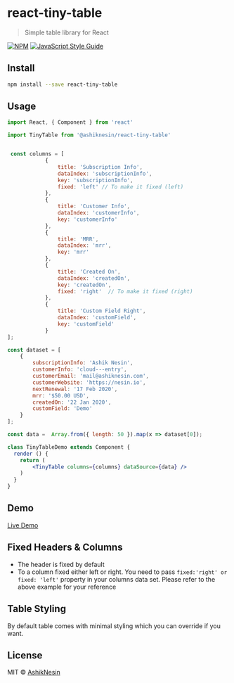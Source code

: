 # react-tiny-table

> Simple table library for React

[![NPM](https://img.shields.io/npm/v/react-tiny-table.svg)](https://www.npmjs.com/package/react-tiny-table) [![JavaScript Style Guide](https://img.shields.io/badge/code_style-standard-brightgreen.svg)](https://standardjs.com)

## Install

```bash
npm install --save react-tiny-table
```

## Usage

```jsx
import React, { Component } from 'react'

import TinyTable from '@ashiknesin/react-tiny-table'


 const columns = [
            {
                title: 'Subscription Info',
                dataIndex: 'subscriptionInfo',
                key: 'subscriptionInfo',
                fixed: 'left' // To make it fixed (left)
            },
            {
                title: 'Customer Info',
                dataIndex: 'customerInfo',
                key: 'customerInfo'
            },
            {
                title: 'MRR',
                dataIndex: 'mrr',
                key: 'mrr'
            },
            {
                title: 'Created On',
                dataIndex: 'createdOn',
                key: 'createdOn',
                fixed: 'right'  // To make it fixed (right)
            },
            {
                title: 'Custom Field Right',
                dataIndex: 'customField',
                key: 'customField'
            }
];

const dataset = [
    {
        subscriptionInfo: 'Ashik Nesin',
        customerInfo: 'cloud---entry',
        customerEmail: 'mail@ashiknesin.com',
        customerWebsite: 'https://nesin.io',
        nextRenewal: '17 Feb 2020',
        mrr: '$50.00 USD',
        createdOn: '22 Jan 2020',
        customField: 'Demo'
    }
];

const data =  Array.from({ length: 50 }).map(x => dataset[0]);

class TinyTableDemo extends Component {
  render () {
    return (
        <TinyTable columns={columns} dataSource={data} />
    )
  }
}
```

## Demo
[Live Demo](https://ashiknesin.github.io/react-tiny-table/)

## Fixed Headers & Columns
- The header is fixed by default
- To a column fixed either left or right. You need to pass `fixed:'right' or fixed: 'left'` property in your columns data set. Please refer to the above example for your reference

## Table Styling
By default table comes with minimal styling which you can override if you want.

## License

MIT © [AshikNesin](https://github.com/AshikNesin)
